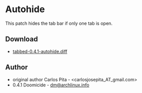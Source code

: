 Autohide
========

This patch hides the tab bar if only one tab is open.

Download
--------
* [tabbed-0.4.1-autohide.diff](tabbed-0.4.1-autohide.diff)

Author
------
* original author  Carlos Pita - <carlosjosepita_AT_gmail.com>
* 0.4.1  Doomicide - <dm@archlinux.info>
